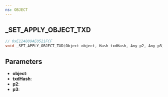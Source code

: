 ```yaml
---
ns: OBJECT
---
```

## _SET_APPLY_OBJECT_TXD

```c
// 0xE124889AE0521FCF
void _SET_APPLY_OBJECT_TXD(Object object, Hash txdHash, Any p2, Any p3);
```

## Parameters
* **object**:
* **txdHash**:
* **p2**:
* **p3**:
